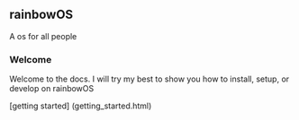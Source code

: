 ## rainbowOS
A os for all people

### Welcome
Welcome to the docs. I will try my best to show you how to install, setup, or develop on rainbowOS

[getting started] (getting_started.html)
